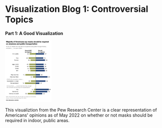 # Visualization Blog 1: Controversial Topics
**Part 1: A Good Visualization**

<img src="https://github.com/pazbaum/data_viz_390/blob/main/vb1_pew_mask_viz.png" width = 30% height = 30%>

This visualiztion from the Pew Research Center is a clear representation of Americans' opinions as of May 2022 on whether or not masks should be required in indoor, public areas.
